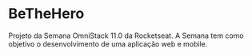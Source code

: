 # BeTheHero

Projeto da Semana OmniStack 11.0 da Rocketseat.
A Semana tem como objetivo o desenvolvimento de uma aplicação web e mobile.



